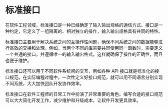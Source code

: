 # 标准接口
在软件工程领域，标准接口是一种已经确定了输入输出规格的通信方式。接口是一种约定，它定义了一组隔离的、相对独立的操作，输入输出规格具有共同的特性。

标准接口主要用于解决系统之间的互操作性问题，确保不同系统之间的数据能够进行高效的交换和处理。例如，当两个不同的库需要共同使用同一函数时，需要定义一个共通的接口，并遵循唯一的输入输出格式，这样就确保了操作的正确性，而且也便于维护。

标准接口还可以用于不同软件系统间的交互，例如各种 API 接口就是标准化的接口规范。在实际编程过程中，一次性定义好接口规范，就可以用不同语言分别实现不同系统，大大加快团队开发协作效率。

标准接口在软件工程师的日常工作中扮演了非常重要的角色。编写合适的接口规范可以大大简化开发工作，减少维护和升级成本，让软件开发更具效率。

